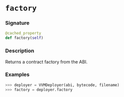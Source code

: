 # `factory`

### Signature

```python
@cached_property
def factory(self)
```

### Description

Returns a contract factory from the ABI.

### Examples

```python
>>> deployer = VVMDeployer(abi, bytecode, filename)
>>> factory = deployer.factory
```